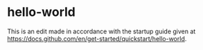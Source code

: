 # hello-world
This is an edit made in accordance with the startup guide given at https://docs.github.com/en/get-started/quickstart/hello-world.

